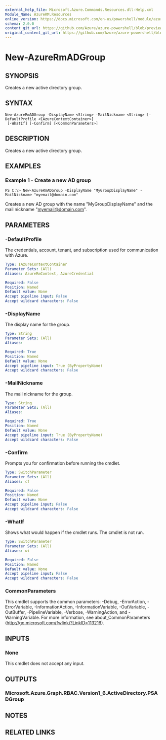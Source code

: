 ```yaml
---
external_help_file: Microsoft.Azure.Commands.Resources.dll-Help.xml
Module_Name: AzureRM.Resources
online_version: https://docs.microsoft.com/en-us/powershell/module/azurerm.resources/new-azurermadgroup
schema: 2.0.0
content_git_url: https://github.com/Azure/azure-powershell/blob/preview/src/ResourceManager/Resources/Commands.Resources/help/New-AzureRmADGroup.md
original_content_git_url: https://github.com/Azure/azure-powershell/blob/preview/src/ResourceManager/Resources/Commands.Resources/help/New-AzureRmADGroup.md
---
```


# New-AzureRmADGroup

## SYNOPSIS
Creates a new active directory group.

## SYNTAX

```
New-AzureRmADGroup -DisplayName <String> -MailNickname <String> [-DefaultProfile <IAzureContextContainer>]
 [-WhatIf] [-Confirm] [<CommonParameters>]
```

## DESCRIPTION
Creates a new active directory group.

## EXAMPLES

### Example 1 - Create a new AD group

```
PS C:\> New-AzureRmADGroup -DisplayName "MyGroupDisplayName" -MailNickname "myemail@domain.com"
```

Creates a new AD group with the name "MyGroupDisplayName" and the mail nickname "myemail@domain.com".

## PARAMETERS

### -DefaultProfile
The credentials, account, tenant, and subscription used for communication with Azure.

```yaml
Type: IAzureContextContainer
Parameter Sets: (All)
Aliases: AzureRmContext, AzureCredential

Required: False
Position: Named
Default value: None
Accept pipeline input: False
Accept wildcard characters: False
```

### -DisplayName
The display name for the group.

```yaml
Type: String
Parameter Sets: (All)
Aliases:

Required: True
Position: Named
Default value: None
Accept pipeline input: True (ByPropertyName)
Accept wildcard characters: False
```

### -MailNickname
The mail nickname for the group.

```yaml
Type: String
Parameter Sets: (All)
Aliases:

Required: True
Position: Named
Default value: None
Accept pipeline input: True (ByPropertyName)
Accept wildcard characters: False
```

### -Confirm
Prompts you for confirmation before running the cmdlet.

```yaml
Type: SwitchParameter
Parameter Sets: (All)
Aliases: cf

Required: False
Position: Named
Default value: None
Accept pipeline input: False
Accept wildcard characters: False
```

### -WhatIf
Shows what would happen if the cmdlet runs.
The cmdlet is not run.

```yaml
Type: SwitchParameter
Parameter Sets: (All)
Aliases: wi

Required: False
Position: Named
Default value: None
Accept pipeline input: False
Accept wildcard characters: False
```

### CommonParameters
This cmdlet supports the common parameters: -Debug, -ErrorAction, -ErrorVariable, -InformationAction, -InformationVariable, -OutVariable, -OutBuffer, -PipelineVariable, -Verbose, -WarningAction, and -WarningVariable. For more information, see about_CommonParameters (http://go.microsoft.com/fwlink/?LinkID=113216).

## INPUTS

### None

This cmdlet does not accept any input.

## OUTPUTS

### Microsoft.Azure.Graph.RBAC.Version1_6.ActiveDirectory.PSADGroup

## NOTES

## RELATED LINKS
